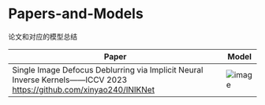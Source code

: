# Papers-and-Models
论文和对应的模型总结


Paper | Model
------|------
Single Image Defocus Deblurring via Implicit Neural Inverse Kernels——ICCV 2023 <br>https://github.com/xinyao240/INIKNet| ![image](https://github.com/Guan-qiqi/Papers-and-Models/assets/63685364/85849b32-9c27-4ae1-9b9b-c60b12f0f21b)
